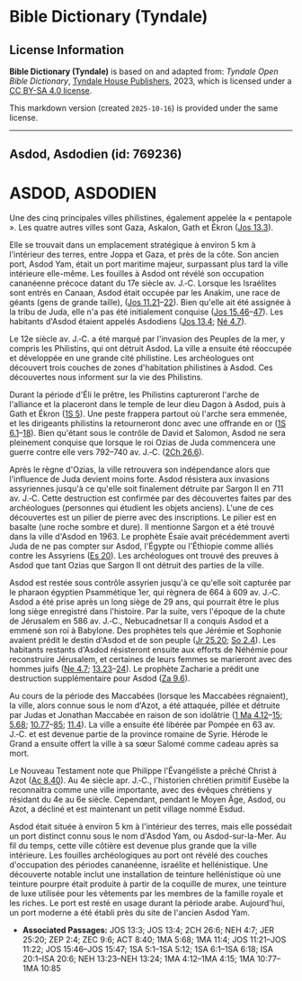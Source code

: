 # Bible Dictionary (Tyndale)

## License Information

**Bible Dictionary (Tyndale)** is based on and adapted from: _Tyndale Open Bible Dictionary_, [Tyndale House Publishers](https://tyndaleopenresources.com/), 2023, which is licensed under a [CC BY-SA 4.0 license](https://creativecommons.org/licenses/by-sa/4.0/legalcode.en).

This markdown version (created `2025-10-16`) is provided under the same license.



--------------------------------

## Asdod, Asdodien (id: 769236)

ASDOD, ASDODIEN
===============

Une des cinq principales villes philistines, également appelée la « pentapole ». Les quatre autres villes sont Gaza, Askalon, Gath et Ékron ([Jos 13\.3](https://ref.ly/Josh13:3)).

Elle se trouvait dans un emplacement stratégique à environ 5 km à l'intérieur des terres, entre Joppa et Gaza, et près de la côte. Son ancien port, Asdod Yam, était un port maritime majeur, surpassant plus tard la ville intérieure elle\-même. Les fouilles à Asdod ont révélé son occupation cananéenne précoce datant du 17e siècle av. J.‑C. Lorsque les Israélites sont entrés en Canaan, Asdod était occupée par les Anakim, une race de géants (gens de grande taille), ([Jos 11\.21](https://ref.ly/Josh11:21-Josh11:22)–[22](https://ref.ly/Josh11:21-Josh11:22)). Bien qu'elle ait été assignée à la tribu de Juda, elle n'a pas été initialement conquise ([Jos 15\.46](https://ref.ly/Josh15:46-Josh15:47)–[47](https://ref.ly/Josh15:46-Josh15:47)). Les habitants d'Asdod étaient appelés Asdodiens ([Jos 13\.4](https://ref.ly/Josh13:4); [Né 4\.7](https://ref.ly/Neh4:7)).

Le 12e siècle av. J.‑C. a été marqué par l'invasion des Peuples de la mer, y compris les Philistins, qui ont détruit Asdod. La ville a ensuite été réoccupée et développée en une grande cité philistine. Les archéologues ont découvert trois couches de zones d'habitation philistines à Asdod. Ces découvertes nous informent sur la vie des Philistins.

Durant la période d'Éli le prêtre, les Philistins captureront l'arche de l'alliance et la placeront dans le temple de leur dieu Dagon à Asdod, puis à Gath et Ékron ([1S 5](https://ref.ly/1Sam5:1-1Sam5:12)). Une peste frappera partout où l'arche sera emmenée, et les dirigeants philistins la retourneront donc avec une offrande en or ([1S 6\.1](https://ref.ly/1Sam6:1-1Sam6:18)–[18](https://ref.ly/1Sam6:1-1Sam6:18)). Bien qu'étant sous le contrôle de David et Salomon, Asdod ne sera pleinement conquise que lorsque le roi Ozias de Juda commencera une guerre contre elle vers 792–740 av. J.‑C. ([2Ch 26\.6](https://ref.ly/2Chr26:6)).

Après le règne d'Ozias, la ville retrouvera son indépendance alors que l'influence de Juda devient moins forte. Asdod résistera aux invasions assyriennes jusqu'à ce qu'elle soit finalement détruite par Sargon II en 711 av. J.‑C. Cette destruction est confirmée par des découvertes faites par des archéologues (personnes qui étudient les objets anciens). L'une de ces découvertes est un pilier de pierre avec des inscriptions. Le pilier est en basalte (une roche sombre et dure). Il mentionne Sargon et a été trouvé dans la ville d'Asdod en 1963\. Le prophète Ésaïe avait précédemment averti Juda de ne pas compter sur Asdod, l'Égypte ou l'Éthiopie comme alliés contre les Assyriens ([Es 20](https://ref.ly/Isa20:1-Isa20:6)). Les archéologues ont trouvé des preuves à Asdod que tant Ozias que Sargon II ont détruit des parties de la ville.

Asdod est restée sous contrôle assyrien jusqu'à ce qu'elle soit capturée par le pharaon égyptien Psammétique 1er, qui règnera de 664 à 609 av. J.‑C. Asdod a été prise après un long siège de 29 ans, qui pourrait être le plus long siège enregistré dans l'histoire. Par la suite, vers l'époque de la chute de Jérusalem en 586 av. J.‑C., Nebucadnetsar II a conquis Asdod et a emmené son roi à Babylone. Des prophètes tels que Jérémie et Sophonie avaient prédit le destin d'Asdod et de son peuple ([Jr 25\.20](https://ref.ly/Jer25:20); [So 2\.4](https://ref.ly/Zeph2:4)). Les habitants restants d'Asdod résisteront ensuite aux efforts de Néhémie pour reconstruire Jérusalem, et certaines de leurs femmes se marieront avec des hommes juifs ([Ne 4\.7](https://ref.ly/Neh4:7); [13\.23](https://ref.ly/Neh13:23-Neh13:24)–[24](https://ref.ly/Neh13:23-Neh13:24)). Le prophète Zacharie a prédit une destruction supplémentaire pour Asdod ([Za 9\.6](https://ref.ly/Zech9:6)).

Au cours de la période des Maccabées (lorsque les Maccabées régnaient), la ville, alors connue sous le nom d'Azot, a été attaquée, pillée et détruite par Judas et Jonathan Maccabée en raison de son idolâtrie ([1 Ma 4\.12](https://ref.ly/1Macc4:12-1Macc4:15)–[15](https://ref.ly/1Macc4:12-1Macc4:15); [5\.68](https://ref.ly/1Macc5:68); [10\.77](https://ref.ly/1Macc10:77-1Macc10:85)–[85](https://ref.ly/1Macc10:77-1Macc10:85); [11\.4](https://ref.ly/1Macc11:4)). La ville a ensuite été libérée par Pompée en 63 av. J.‑C. et est devenue partie de la province romaine de Syrie. Hérode le Grand a ensuite offert la ville à sa sœur Salomé comme cadeau après sa mort.

Le Nouveau Testament note que Philippe l'Évangéliste a prêché Christ à Azot ([Ac 8\.40](https://ref.ly/Acts8:40)). Au 4e siècle apr. J.‑C., l'historien chrétien primitif Eusèbe la reconnaitra comme une ville importante, avec des évêques chrétiens y résidant du 4e au 6e siècle. Cependant, pendant le Moyen Âge, Asdod, ou Azot, a décliné et est maintenant un petit village nommé Esdud.

Asdod était située à environ 5 km à l'intérieur des terres, mais elle possédait un port distinct connu sous le nom d'Asdod Yam, ou Asdod\-sur\-la\-Mer. Au fil du temps, cette ville côtière est devenue plus grande que la ville intérieure. Les fouilles archéologiques au port ont révélé des couches d'occupation des périodes cananéenne, israélite et hellénistique. Une découverte notable inclut une installation de teinture hellénistique où une teinture pourpre était produite à partir de la coquille de murex, une teinture de luxe utilisée pour les vêtements par les membres de la famille royale et les riches. Le port est resté en usage durant la période arabe. Aujourd'hui, un port moderne a été établi près du site de l'ancien Asdod Yam.

* **Associated Passages:** JOS 13:3; JOS 13:4; 2CH 26:6; NEH 4:7; JER 25:20; ZEP 2:4; ZEC 9:6; ACT 8:40; 1MA 5:68; 1MA 11:4; JOS 11:21–JOS 11:22; JOS 15:46–JOS 15:47; 1SA 5:1–1SA 5:12; 1SA 6:1–1SA 6:18; ISA 20:1–ISA 20:6; NEH 13:23–NEH 13:24; 1MA 4:12–1MA 4:15; 1MA 10:77–1MA 10:85

